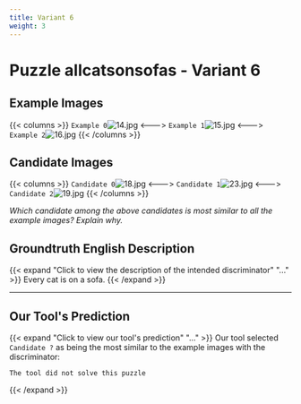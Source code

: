 ```yaml
---
title: Variant 6
weight: 3
---
```


# Puzzle allcatsonsofas - Variant 6

## Example Images
{{< columns >}}
`Example 0`![14.jpg](/natscene-data/images/14.jpg)
<--->
`Example 1`![15.jpg](/natscene-data/images/15.jpg)
<--->
`Example 2`![16.jpg](/natscene-data/images/16.jpg)
{{< /columns >}}

## Candidate Images
{{< columns >}}
`Candidate 0`![18.jpg](/natscene-data/images/18.jpg)
<--->
`Candidate 1`![23.jpg](/natscene-data/images/23.jpg)
<--->
`Candidate 2`![19.jpg](/natscene-data/images/19.jpg)
{{< /columns >}}

*Which candidate among the above candidates is most similar to all the example images? Explain why.*

## Groundtruth English Description

{{< expand "Click to view the description of the intended discriminator" "..." >}}
Every cat is on a sofa.
{{< /expand >}}

---



## Our Tool's Prediction

{{< expand "Click to view our tool's prediction" "..." >}}
Our tool selected `Candidate ?` as being the most similar to the example images with the discriminator:
```plaintext
The tool did not solve this puzzle
```
{{< /expand >}}
